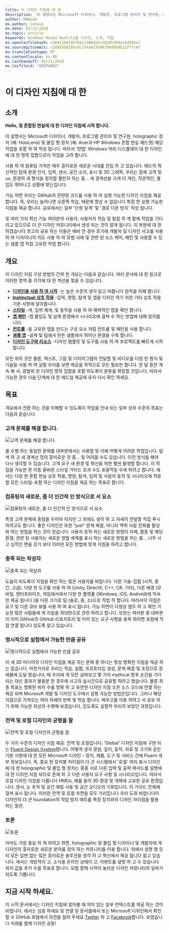 ```yaml
---
title: 이 디자인 지침에 대 한
description: '이 설명서는 Microsoft 디자이너, 개발자, 프로그램 관리자 및 연구원, holographic 장치 (예: HoloLens) 및 몰입 형 장치 (예: Acer과 HP Windows 혼합 현실 헤드셋) 해당 작업을 포함 하 여 작성 됩니다.'
author: MRWied
ms.author: jonwie
ms.date: 03/21/2018
ms.topic: article
keywords: Windows Mixed Reality를 디자인, 소개, 지침
ms.openlocfilehash: ca69118dfeb766c1386420cd81053b9acb485ba7
ms.sourcegitcommit: c20563b8195c0c374a927b96708d958b127ffc8f
ms.translationtype: MT
ms.contentlocale: ko-KR
ms.lasthandoff: 05/21/2019
ms.locfileid: "65974852"
---
```

# <a name="about-this-design-guidance"></a>이 디자인 지침에 대 한

## <a name="introduction"></a>소개

**Hello, 및 혼합된 현실에 대 한 디자인 지침에 시작 합니다.**

이 설명서는 Microsoft 디자이너, 개발자, 프로그램 관리자 및 연구원, holographic 장치 (예: HoloLens) 및 몰입 형 장치 (예: Acer과 HP Windows 혼합 현실 헤드셋) 해당 작업을 포함 하 여 작성 됩니다. 따라서 '방법' Windows 머리 디스플레이 대 한 디자인에 대 한 항목 집합으로이 작업을 고려 합니다.

사용 하 여 컴퓨팅 가격은 매우 흥미로운 새로운 시대를 진입 하 고 있습니다. 헤드의 혁신적인 탑재 환경 인식, 입력, 센서, 공간 소리, 표시 및 3D 그래픽, 우리는 잠재 고객 및 us, 환경의 새 형식을 정의할 챌린지 하는 중... 새 경계선을 크게 더 개인, 직관적인, 몰입도 뛰어나고 상황에 맞는입니다.

가능 하면 우리는 GitHub의 관련된 코드를 사용 하 여 실행 가능한 디자인 지침을 제공 합니다. 즉, 우리는 늘어나면 오른쪽 학습, 때문에 항상 수 없습니다 특정 한 실행 가능한 지침을 제공 합니다. 공유에서는 일부 '단원 알게' 및 '경로 다운 방지' 작성 됩니다.

및 여러 가지 혁신 기능 여러분의 사용자, 사용자의 학습 및 밀접 하 게 함께 작업을 기다리고 있으므로 더 큰 디자인 커뮤니티에서 생성 되는 것이 알게 됩니다. 이 부분에 대 한 하겠습니다 최고의 공유 하는 이들은 예비 연 경우 초기에 개발자 및 디자인 사고를 사용 하 여 디자이너의 의도 사용 하 여 모범 사례 및 관련 된 소스 제어, 패턴 및 사용할 수 있는 샘플 앱 직접 고유한 작업 합니다.

## <a name="overview"></a>개요

이 디자인 지침 구성 방법의 간략 한 개요는 다음과 같습니다. 여러 문서에 대 한 링크로 이러한 영역 중 각각에 대 한 섹션을 찾을 수 있습니다.
* **[디자인을 사용 하 여 시작](mixed-reality.md)**  -는 높은 수준의 생각 읽고 따릅니다 원칙을 이해 합니다.
* **[Instinctual 상호 작용](interaction-fundamentals.md)**  -입력, 명령, 탐색 및 앱을 디자인 하기 위한 기타 상호 작용 기본 사항에 알아봅니다.
* **[스타일](typography.md)**  -색, 입력 체계, 및 동작을 사용 하 여 매력적인 앱을 확인 합니다.
* **[앱 패턴](types-of-mixed-reality-apps.md)**  -앱 몰입도 및 실제 환경에서 시나리오에 걸쳐 수 하는 방법에 대해 알아봅니다.
* **[컨트롤](interactable-object.md)**  -을 고유한 앱을 만드는 구성 요소 처럼 컨트롤 및 패턴을 사용 합니다.
* **[샘플 앱](design.md#sample-apps)**  -설계 및 팀에서 만든 샘플에서 뛰어난 환경을 구축 합니다.
* **[디자인 도구와 리소스](design.md#design-tools)**  -디자인 템플릿 및 도구를 사용 하 여 프로젝트를 빠르게 시작 합니다.

모든 위의 것은 물론, 텍스트, 그림 및 다이어그램의 전달할 및 비디오를 다양 한 형식 및 기술을 사용 하 여 실험 우리를 보면 제공을 목적으로 모든 필요한 합니다. 한 달 동안 계속 해 서, 광범위 한 디자인 항목 집합을 포함 하도록이 분류를 확장할 것입니다. 따라서 가능한 경우 다음 단계에 대 한 헤드업 제공에 유지 다시 확인 하세요.

## <a name="objectives"></a>목표

개요에서 전환 하는 것을 이해할 수 있도록이 작업을 안내 되는 일부 상위 수준의 목표는 다음과 같습니다.

### <a name="help-solve-customer-challenges"></a>고객 문제를 해결 합니다.

![고객 문제를 해결 합니다.](images/500px-fix-a-broken-switch-with-hololens.jpg) <br>

를 수행 하는 동일한 문제를 대부분에서는 사용할 및 이해 어떻게 어려운 작업입니다. 탐색 하 고 새 경계선 정의 흥미로운 것 중... 및 어려울 수도 있습니다. 이전 방식을 해야 다시 생각할 수 있습니다. 고객 요구 새 환경 및 혁신을 위한 훨씬 발생할 합니다. 이 작업을 가능한 한 이동 올바른 스타일 가이드 초과 수도 포괄적일 수에 하려고 합니다. 에서는 다양 한 혼합 현실 상호 작용, 명령, 탐색, 입력 및 사람의 동작 및 시나리오에 적응할 모든 스타일-포함 하는 디자인 지침을 제공 하는 목표로 합니다. 

### <a name="point-the-way-towards-a-new-more-human-way-of-computing"></a>컴퓨팅의 새로운, 좀 더 인간적 인 방식으로 서 요소

![컴퓨팅의 새로운, 좀 더 인간적 인 방식으로 서 요소](images/500px-man-and-women-with-holograph-on-table.png)<br>

특정 고객 문제에 중점을 두어야 이지만 그 외에도 생각 하 고 자세히 전달할 직접 푸시 하려고도 합니다. 좋은 디자인은 또한 "just" 문제 해결, 아니라 맥락 사람 진화를 활성화 하는 방법을 하는 것이 믿습니다. 사용자 동작 하는 새로운 방법이 자체, 활동 및 해당 환경; 관련 된 사용자는 새로운 방법 세계를 표시 하는 새로운 방법을 하는 중... 너무 사고 심적인 면을 갖기 보다 이러한 모든 방법에 맞게 지침을 하려고 합니다. 

### <a name="meet-creators-where-they-are"></a>충족 되는 작성자

![충족 되는 작성자](images/500px-creators.jpg) <br>

도움이 되도록이 지침을 확인 하는 많은 사용자를 바랍니다. 다른 기술-집합 (시작, 중간, 고급), 다양 한 도구를 사용 하 여 (Unity, DirectX, C++, C#, 기타), 다른 배경 (모바일, 엔터프라이즈, 게임에서에서 다양 한 플랫폼 (Windows, iOS, Android)에 익숙한 제공 됩니다 )을 다른 크기로 팀 (솔로, 중, 소)으로 작업 하 합니다. 따라서이 지침은 요구 및 다른 큐브 뷰를 사용 하 여 표시 됩니다. 가능 하면이 다양성 염두 하 고 확인 가능한 많은 사람들에 게 지침을 최대한으로 관련 하려고 합니다. 또한는 여러분 중 대부분이 이미 GitHub의 GitHub 리포지토리 및 이미 있는 요구 사항을 충족 하려면 포럼에 직접 연결 됩니다 있도록 알고 있습니다. 

### <a name="share-as-much-as-possible-from-experimental-to-explicit"></a>명시적으로 실험에서 가능한 만큼 공유

![명시적으로 실험에서 가능한 만큼 공유](images/500px-man-playinggame.jpg) <br>

이 새 3D 미디어의 디자인 지침을 제공 하는 문제 중 하나는 항상 명확한 지침을 제공 하는 없습니다. 마찬가지로 우리는 학습, 실험, 프로토타입 생성, 문제 해결 및 조정으로 장애물에 도달 했습니다. 때 우리에 게 모든 살펴보고 몇 가지 mythical 향후 순간을 기다리는 대신 결과가 불충분 한 경우에 사고의 실시간으로 공유할 하려고 했습니다. 물론 최종 목표는 명확한 위치 수를 명확 하 고 유연한 디자인 지침 오픈 소스 코드에 연결 하는 제공 되며 Microsoft 개발 및 디자인 도구에서 실행 가능한 방법은입니다. 그러나 해당 지점으로 가져오는 여러 차례의 반복 및 학습 합니다. 배우고를 이용 하려고 서 공유 하기 위해 가능한 최상의 수행해 보겠습니다, 있도록도 실험적 우리의 보았던 과정입니다. 

### <a name="the-right-balance-of-global-and-local-design"></a>전역 및 로컬 디자인의 균형을 잘

![전역 및 로컬 디자인의 균형을 잘](images/500px-fluentdesign.jpg) <br>

두 가지 수준의 디자인 지침 제공: 전역 및 로컬입니다. 'Global' 디자인 지침에 구현 되는 [Fluent Design System](http://fluent.microsoft.com)합니다. 어떻게 생각 광원, 깊이, 동작, 자료 및 크기와 같은 기본 사항에 대 한 모든 Microsoft 디자인 – 장치, 제품, 도구 및 서비스 간에 Fluent 세부 정보입니다. 즉, 중요 한 장치별 차이점이 더 큰 시스템에서 '로컬' 머리 표시 디자인에 대 한 holographic 및 몰입 형 장치는 종종 서로 다른 입력 및 출력 메서드를 설명에 대 한 디자인 지침 되므로 존재 하 고 다른 사용자 요구 사항 및 시나리오입니다. 따라서 로컬 디자인 지침을 다룹니다 HMDs, 예를 들어 3D 환경 및 개체에 고유한 공유 환경입니다. 센서, 눈 추적 및 공간 매핑 사용 및 공간 오디오의 기회입니다. 이 가이드 전체에 걸쳐 표시 됩니다. 이러한 전역 및 로컬 측면을 모두 가리킵니다 우리 도와 바랍니다이 디자인의 더 큰 foundation의 작업 방지 매트를 특정 장치와의 디자인 차이점을 활용 하는 동안.

### <a name="have-a-discussion"></a>토론

![토론](images/500px-share.jpg) <br>

아마도 가장 중요 하 게 하려고 하면, holographic 및 몰입 형 디자이너 및 개발자에 게 디자인의 흥미로운 새로운 분야를 정의 하는 커뮤니티를 이용 합니다. 위에서 설명 했 듯이 모든 답변 없는 많은 흥미로운 솔루션을 생각 하 고 혁신에서 제공 됩니다 알고 있습니다. 에서는 개방적이 고, 소식을 온라인 상태이 고, 이벤트를 설명 하 고 수 있습니다 위치 값을 추가 수를 목표로 합니다. 모험 함께 시작이 놀라운 디자인 커뮤니티의 일부가 되도록 기쁩니다. 

## <a name="please-dive-in"></a>지금 시작 하세요.

이 시작 문서에서는 디자인 지침에 알아볼 때 의미 있는 일부 컨텍스트를 제공 하는 것이 바랍니다. 에서는 심층 하세요 및 연결 된 문서를에서 또는 Microsoft 디자인에서 확인할 수 GitHub 포럼에서 의견을 알려 주세요 [Twitter](https://twitter.com/MicrosoftDesign) 하 고 [Facebook](https://www.facebook.com/microsoftdesign/)합니다. 보겠습니다 미래를 함께 디자인 공동!
